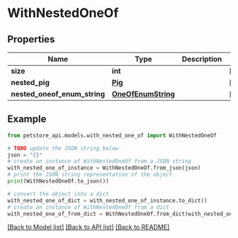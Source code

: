 # WithNestedOneOf


## Properties

Name | Type | Description | Notes
------------ | ------------- | ------------- | -------------
**size** | **int** |  | [optional] 
**nested_pig** | [**Pig**](Pig.md) |  | [optional] 
**nested_oneof_enum_string** | [**OneOfEnumString**](OneOfEnumString.md) |  | [optional] 

## Example

```python
from petstore_api.models.with_nested_one_of import WithNestedOneOf

# TODO update the JSON string below
json = "{}"
# create an instance of WithNestedOneOf from a JSON string
with_nested_one_of_instance = WithNestedOneOf.from_json(json)
# print the JSON string representation of the object
print(WithNestedOneOf.to_json())

# convert the object into a dict
with_nested_one_of_dict = with_nested_one_of_instance.to_dict()
# create an instance of WithNestedOneOf from a dict
with_nested_one_of_from_dict = WithNestedOneOf.from_dict(with_nested_one_of_dict)
```
[[Back to Model list]](../README.md#documentation-for-models) [[Back to API list]](../README.md#documentation-for-api-endpoints) [[Back to README]](../README.md)


